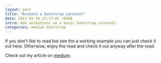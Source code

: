 ```yaml
---
layout: post
title: "Animate a bootstrap carousel"
date: 2017-03-30 23:17:01 +0200
intro: Add animations on a basic bootstrap carousel.
categories: medium bootstrap
---
```


If you don’t like to read but see the a working example you can just check it out here. Otherwise, enjoy the read and check it out anyway after the read.

Check out my article on [medium][animate-a-bootstrap-carousel].

[animate-a-bootstrap-carousel]: https://medium.com/@disjfa/animate-a-bootstrap-carousel-8a2113a003e9
